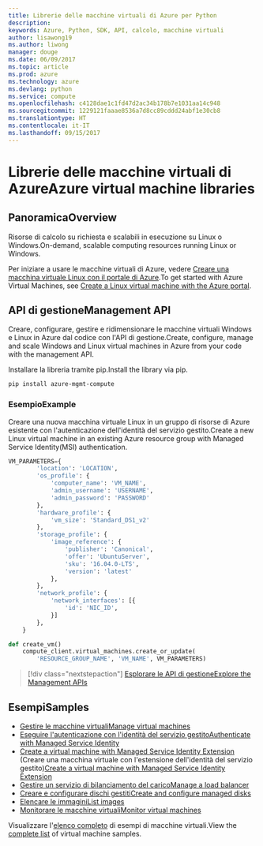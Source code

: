 ```yaml
---
title: Librerie delle macchine virtuali di Azure per Python
description: 
keywords: Azure, Python, SDK, API, calcolo, macchine virtuali
author: lisawong19
ms.author: liwong
manager: douge
ms.date: 06/09/2017
ms.topic: article
ms.prod: azure
ms.technology: azure
ms.devlang: python
ms.service: compute
ms.openlocfilehash: c4128dae1c1fd47d2ac34b178b7e1031aa14c948
ms.sourcegitcommit: 1229121faaae8536a7d8cc89cddd24abf1e30cb8
ms.translationtype: HT
ms.contentlocale: it-IT
ms.lasthandoff: 09/15/2017
---
```

# <a name="azure-virtual-machine-libraries"></a><span data-ttu-id="16b10-103">Librerie delle macchine virtuali di Azure</span><span class="sxs-lookup"><span data-stu-id="16b10-103">Azure virtual machine libraries</span></span>

## <a name="overview"></a><span data-ttu-id="16b10-104">Panoramica</span><span class="sxs-lookup"><span data-stu-id="16b10-104">Overview</span></span>

<span data-ttu-id="16b10-105">Risorse di calcolo su richiesta e scalabili in esecuzione su Linux o Windows.</span><span class="sxs-lookup"><span data-stu-id="16b10-105">On-demand, scalable computing resources running Linux or Windows.</span></span>

<span data-ttu-id="16b10-106">Per iniziare a usare le macchine virtuali di Azure, vedere [Creare una macchina virtuale Linux con il portale di Azure](/azure/virtual-machines/linux/quick-create-portal).</span><span class="sxs-lookup"><span data-stu-id="16b10-106">To get started with Azure Virtual Machines, see [Create a Linux virtual machine with the Azure portal](/azure/virtual-machines/linux/quick-create-portal).</span></span>

## <a name="management-api"></a><span data-ttu-id="16b10-107">API di gestione</span><span class="sxs-lookup"><span data-stu-id="16b10-107">Management API</span></span>

<span data-ttu-id="16b10-108">Creare, configurare, gestire e ridimensionare le macchine virtuali Windows e Linux in Azure dal codice con l'API di gestione.</span><span class="sxs-lookup"><span data-stu-id="16b10-108">Create, configure, manage and scale Windows and Linux virtual machines in Azure from your code with the management API.</span></span>

<span data-ttu-id="16b10-109">Installare la libreria tramite pip.</span><span class="sxs-lookup"><span data-stu-id="16b10-109">Install the library via pip.</span></span>

```bash
pip install azure-mgmt-compute 
```   

### <a name="example"></a><span data-ttu-id="16b10-110">Esempio</span><span class="sxs-lookup"><span data-stu-id="16b10-110">Example</span></span>

<span data-ttu-id="16b10-111">Creare una nuova macchina virtuale Linux in un gruppo di risorse di Azure esistente con l'autenticazione dell'identità del servizio gestito.</span><span class="sxs-lookup"><span data-stu-id="16b10-111">Create a new Linux virtual machine in an existing Azure resource group with Managed Service Identity(MSI) authentication.</span></span>

```python
VM_PARAMETERS={
        'location': 'LOCATION',
        'os_profile': {
            'computer_name': 'VM_NAME',
            'admin_username': 'USERNAME',
            'admin_password': 'PASSWORD'
        },
        'hardware_profile': {
            'vm_size': 'Standard_DS1_v2'
        },
        'storage_profile': {
            'image_reference': {
                'publisher': 'Canonical',
                'offer': 'UbuntuServer',
                'sku': '16.04.0-LTS',
                'version': 'latest'
            },
        },
        'network_profile': {
            'network_interfaces': [{
                'id': 'NIC_ID',
            }]
        },
    }

def create_vm()
    compute_client.virtual_machines.create_or_update(
        'RESOURCE_GROUP_NAME', 'VM_NAME', VM_PARAMETERS)
```

> [!div class="nextstepaction"]
> [<span data-ttu-id="16b10-112">Esplorare le API di gestione</span><span class="sxs-lookup"><span data-stu-id="16b10-112">Explore the Management APIs</span></span>](/python/api/overview/azure/virtualmachines/managementlibrary)

## <a name="samples"></a><span data-ttu-id="16b10-113">Esempi</span><span class="sxs-lookup"><span data-stu-id="16b10-113">Samples</span></span>

* <span data-ttu-id="16b10-114">[Gestire le macchine virtuali][1]</span><span class="sxs-lookup"><span data-stu-id="16b10-114">[Manage virtual machines][1]</span></span>
* <span data-ttu-id="16b10-115">[Eseguire l'autenticazione con l'identità del servizio gestito][2]</span><span class="sxs-lookup"><span data-stu-id="16b10-115">[Authenticate with Managed Service Identity][2]</span></span>
* <span data-ttu-id="16b10-116">[Create a virtual machine with Managed Service Identity Extension][3] (Creare una macchina virtuale con l'estensione dell'identità del servizio gestito)</span><span class="sxs-lookup"><span data-stu-id="16b10-116">[Create a virtual machine with Managed Service Identity Extension][3]</span></span>
* <span data-ttu-id="16b10-117">[Gestire un servizio di bilanciamento del carico][4]</span><span class="sxs-lookup"><span data-stu-id="16b10-117">[Manage a load balancer][4]</span></span>
* <span data-ttu-id="16b10-118">[Creare e configurare dischi gestiti][5]</span><span class="sxs-lookup"><span data-stu-id="16b10-118">[Create and configure managed disks][5]</span></span>
* <span data-ttu-id="16b10-119">[Elencare le immagini][6]</span><span class="sxs-lookup"><span data-stu-id="16b10-119">[List images][6]</span></span> 
* <span data-ttu-id="16b10-120">[Monitorare le macchine virtuali][7]</span><span class="sxs-lookup"><span data-stu-id="16b10-120">[Monitor virtual machines][7]</span></span>

<span data-ttu-id="16b10-121">Visualizzare l'[elenco completo](https://azure.microsoft.com/resources/samples/?platform=python&term=virtual-machines) di esempi di macchine virtuali.</span><span class="sxs-lookup"><span data-stu-id="16b10-121">View the [complete list](https://azure.microsoft.com/resources/samples/?platform=python&term=virtual-machines) of virtual machine samples.</span></span>

[1]: https://azure.microsoft.com/resources/samples/virtual-machines-python-manage/
[2]: https://github.com/Azure-Samples/resource-manager-python-manage-resources-with-msi
[3]: https://github.com/Azure-Samples/compute-python-msi-vm
[4]: https://azure.microsoft.com/resources/samples/network-python-manage-loadbalancer
[5]: ../docs-ref-conceptual/python-sdk-azure-samples-managed-disks.md
[6]: ../docs-ref-conceptual/python-sdk-azure-samples-list-images.md
[7]: ../docs-ref-conceptual/python-sdk-azure-samples-monitor-vms.md